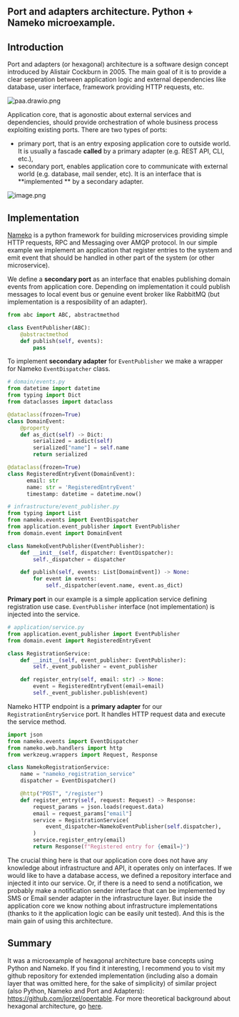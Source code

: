 ## Port and adapters architecture. Python + Nameko microexample.

## Introduction
Port and adapters (or hexagonal) architecture is a software design concept introduced by Alistair Cockburn in 2005. The main goal of it is to provide a clear seperation between application logic and external dependencies like database, user interface, framework providing HTTP requests, etc. 

![paa.drawio.png](https://cdn.hashnode.com/res/hashnode/image/upload/v1638306972626/Ti6CC5PhF.png)

Application core, that is agonostic about external services and dependencies, should provide orchestration of whole business process exploiting existing ports. There are two types of ports:
- primary port, that is an entry exposing application core to outside world. It is usually a fascade **called** by a primary adapter (e.g. REST API, CLI, etc.),
- secondary port, enables application core to communicate with external world (e.g. database, mail sender, etc). It is an interface that is **implemented ** by a secondary adapter.

![image.png](https://cdn.hashnode.com/res/hashnode/image/upload/v1638306569956/jwHimA9Nkw.png)

## Implementation
 [Nameko](https://nameko.readthedocs.io/en/stable/what_is_nameko.html) is a python framework for building microservices providing simple HTTP requests, RPC and Messaging over AMQP protocol.
In our simple example we implement an application that register entries to the system and emit event that should be handled in other part of the system (or other microservice).

We define a **secondary port** as an interface that enables publishing domain events from application core. Depending on implementation it could publish messages to local event bus or genuine event broker like RabbitMQ (but implementation is a resposibility of an adapter).
```python
from abc import ABC, abstractmethod

class EventPublisher(ABC):
    @abstractmethod
    def publish(self, events):
        pass
```

To implement **secondary adapter** for ```EventPublisher``` we make a wrapper for Nameko ```EventDispatcher``` class.
```python
# domain/events.py
from datetime import datetime
from typing import Dict
from dataclasses import dataclass

@dataclass(frozen=True)
class DomainEvent:
    @property
    def as_dict(self) -> Dict:
        serialized = asdict(self)
        serialized["name"] = self.name
        return serialized

@dataclass(frozen=True)
class RegisteredEntryEvent(DomainEvent):
      email: str 
      name: str = 'RegisteredEntryEvent'
      timestamp: datetime = datetime.now()

# infrastructure/event_publisher.py
from typing import List
from nameko.events import EventDispatcher
from application.event_publisher import EventPublisher
from domain.event import DomainEvent

class NamekoEventPublisher(EventPublisher):
    def __init__(self, dispatcher: EventDispatcher):
        self._dispatcher = dispatcher

    def publish(self, events: List[DomainEvent]) -> None:
        for event in events:
            self._dispatcher(event.name, event.as_dict)
```

**Primary port** in our example is a simple application service defining registration use case. ```EventPublisher``` interface (not implementation) is injected into the service.
```python
# application/service.py
from application.event_publisher import EventPublisher
from domain.event import RegisteredEntryEvent

class RegistrationService:
    def __init__(self, event_publisher: EventPublisher):
        self._event_publisher = event_publisher

    def register_entry(self, email: str) -> None:
        event = RegisteredEntryEvent(email=email)
        self._event_publisher.publish(event)
```

Nameko HTTP endpoint is a **primary adapter** for our ```RegistrationEntryService``` port. It handles HTTP request data and execute the service method.
```python
import json
from nameko.events import EventDispatcher
from nameko.web.handlers import http
from werkzeug.wrappers import Request, Response

class NamekoRegistrationService:
    name = "nameko_registration_service"
    dispatcher = EventDispatcher()

    @http("POST", "/register")
    def register_entry(self, request: Request) -> Response:
        request_params = json.loads(request.data)
        email = request_params["email"]
        service = RegistrationService(
            event_dispatcher=NamekoEventPublisher(self.dispatcher),
        )
        service.register_entry(email)
        return Response(f"Registered entry for {email=}")
```

The crucial thing here is that our application core does not have any knowledge about infrastructure and API, it operates only on interfaces. If we would like to have a database access, we defined a repository interface and injected it into our service. Or, if there is a need to send a notification, we probably make a notification sender interface that can be implemented by SMS or Email sender adapter in the infrastructure layer. But inside the application core we know nothing about infrastructure implementations (thanks to it the application logic can be easily unit tested). And this is the main gain of using this architecture.

## Summary
It was a microexample of hexagonal architecture base concepts using Python and Nameko. If you find it interesting, I recommend you to visit my github repository for extended implementation (including also a domain layer that was omitted here, for the sake of simplicity) of similar project (also Python, Nameko and Port and Adapters): https://github.com/jorzel/opentable. For more theoretical background about hexagonal architecture, go [here](https://herbertograca.com/2017/09/14/ports-adapters-architecture/).